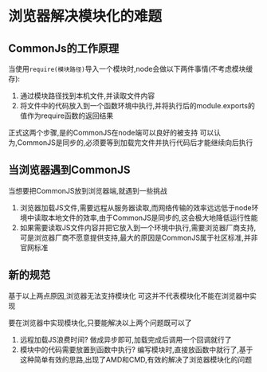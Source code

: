 # 浏览器解决模块化的难题

## CommonJs的工作原理

当使用`require(模块路径)`导入一个模块时,node会做以下两件事情(不考虑模块缓存):
1. 通过模块路径找到本机文件,并读取文件内容
2. 将文件中的代码放入到一个函数环境中执行,并将执行后的module.exports的值作为require函数的返回结果

正式这两个步骤,是的CommonJS在node端可以良好的被支持
可以认为,CommonJS是同步的,必须要等到加载完文件并执行代码后才能继续向后执行

## 当浏览器遇到CommonJS
当想要把CommonJS放到浏览器端,就遇到一些挑战
1. 浏览器加载JS文件,需要远程从服务器读取,而网络传输的效率远远低于node环境中读取本地文件的效率,由于CommonJS是同步的,这会极大地降低运行性能
2. 如果需要读取JS文件内容并把它放入到一个环境中执行,需要浏览器厂商支持,可是浏览器厂商不愿意提供支持,最大的原因是CommonJS属于社区标准,并非官网标准

## 新的规范
基于以上两点原因,浏览器无法支持模块化
可这并不代表模块化不能在浏览器中实现

要在浏览器中实现模块化,只要能解决以上两个问题既可以了

1. 远程加载JS浪费时间? 做成异步即可,加载完成后调用一个回调就行了
2. 模块中的代码需要放置到函数中执行? 编写模块时,直接放函数中就行了,基于这种简单有效的思路,出现了AMD和CMD,有效的解决了浏览器模块化的问题



